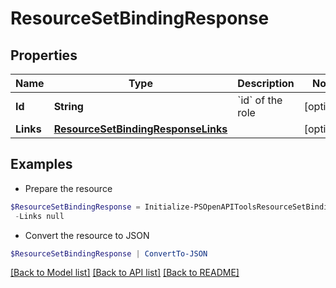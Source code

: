 # ResourceSetBindingResponse
## Properties

Name | Type | Description | Notes
------------ | ------------- | ------------- | -------------
**Id** | **String** | &#x60;id&#x60; of the role | [optional] 
**Links** | [**ResourceSetBindingResponseLinks**](ResourceSetBindingResponseLinks.md) |  | [optional] 

## Examples

- Prepare the resource
```powershell
$ResourceSetBindingResponse = Initialize-PSOpenAPIToolsResourceSetBindingResponse  -Id null `
 -Links null
```

- Convert the resource to JSON
```powershell
$ResourceSetBindingResponse | ConvertTo-JSON
```

[[Back to Model list]](../README.md#documentation-for-models) [[Back to API list]](../README.md#documentation-for-api-endpoints) [[Back to README]](../README.md)

